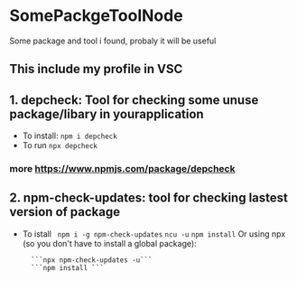 # SomePackgeToolNode
Some package and tool i found, probaly it will be useful
## This include my profile in VSC
## 1. depcheck: Tool for checking some unuse package/libary in yourapplication

- To install:
        ``` npm i depcheck ```
- To run 
        ``` npx depcheck ```
### more https://www.npmjs.com/package/depcheck
## 2. npm-check-updates: tool for checking lastest version of package
- To istall
        ``` npm i -g npm-check-updates```
        ```ncu -u```
        ```npm install```
Or using npx (so you don't have to install a global package):

        ```npx npm-check-updates -u```
        ```npm install ```
